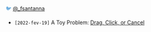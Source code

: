 <span style="color: transparent; text-shadow: 0 0 0 #6CADDE">🐦</span> [@_fsantanna](https://twitter.com/_fsantanna)

<!--
- `[2022-mar-01]` [Structured [Synchronous] Concurrency](structured-concurrency.md)
-->
- `[2022-fev-19]` A Toy Problem: [Drag, Click, or Cancel](click-drag-cancel.md)
